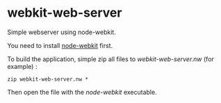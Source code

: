 webkit-web-server
=================

Simple webserver using node-webkit.

You need to install [node-webkit](https://github.com/rogerwang/node-webkit) first.

To build the application, simple zip all files to _webkit-web-server.nw_ (for example) :

```
zip webkit-web-server.nw *
```

Then open the file with the _node-webkit_ executable.